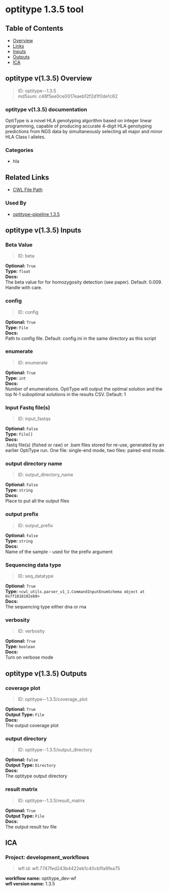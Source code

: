 
optitype 1.3.5 tool
===================

## Table of Contents
  
- [Overview](#optitype-v135-overview)  
- [Links](#related-links)  
- [Inputs](#optitype-v135-inputs)  
- [Outputs](#optitype-v135-outputs)  
- [ICA](#ica)  


## optitype v(1.3.5) Overview



  
> ID: optitype--1.3.5  
> md5sum: c48f5ee0ce0017eaeb12f2d1f0de1c62

### optitype v(1.3.5) documentation
  
OptiType is a novel HLA genotyping algorithm based on integer linear programming,
capable of producing accurate 4-digit HLA genotyping predictions from NGS data by simultaneously
selecting all major and minor HLA Class I alleles.

### Categories
  
- hla  


## Related Links
  
- [CWL File Path](../../../../../../tools/optitype/1.3.5/optitype__1.3.5.cwl)  


### Used By
  
- [optitype-pipeline 1.3.5](../../../workflows/optitype-pipeline/1.3.5/optitype-pipeline__1.3.5.md)  

  


## optitype v(1.3.5) Inputs

### Beta Value



  
> ID: beta
  
**Optional:** `True`  
**Type:** `float`  
**Docs:**  
The beta value for for homozygosity detection (see
paper). Default: 0.009. Handle with care.


### config



  
> ID: config
  
**Optional:** `True`  
**Type:** `File`  
**Docs:**  
Path to config file. Default: config.ini in the same
directory as this script


### enumerate



  
> ID: enumerate
  
**Optional:** `True`  
**Type:** `int`  
**Docs:**  
Number of enumerations. OptiType will output the
optimal solution and the top N-1 suboptimal solutions
in the results CSV. Default: 1


### Input Fastq file(s)



  
> ID: input_fastqs
  
**Optional:** `False`  
**Type:** `File[]`  
**Docs:**  
.fastq file(s) (fished or raw) or .bam files stored
 for re-use, generated by an earlier OptiType run. One
 file: single-end mode, two files: paired-end mode.


### output directory name



  
> ID: output_directory_name
  
**Optional:** `False`  
**Type:** `string`  
**Docs:**  
Place to put all the output files


### output prefix



  
> ID: output_prefix
  
**Optional:** `False`  
**Type:** `string`  
**Docs:**  
Name of the sample - used for the prefix argument


### Sequencing data type



  
> ID: seq_datatype
  
**Optional:** `True`  
**Type:** `<cwl_utils.parser_v1_1.CommandInputEnumSchema object at 0x7f1818102eb0>`  
**Docs:**  
The sequencing type either dna or rna


### verbosity



  
> ID: verbosity
  
**Optional:** `True`  
**Type:** `boolean`  
**Docs:**  
Turn on verbose mode

  


## optitype v(1.3.5) Outputs

### coverage plot



  
> ID: optitype--1.3.5/coverage_plot  

  
**Optional:** `True`  
**Output Type:** `File`  
**Docs:**  
The output coverage plot
  


### output directory



  
> ID: optitype--1.3.5/output_directory  

  
**Optional:** `False`  
**Output Type:** `Directory`  
**Docs:**  
The optitype output directory
  


### result matrix



  
> ID: optitype--1.3.5/result_matrix  

  
**Optional:** `True`  
**Output Type:** `File`  
**Docs:**  
The output result tsv file
  

  


## ICA

### Project: development_workflows


> wfl id: wfl.7747fed243b4422eb1c40cb1fa9fea75  

  
**workflow name:** optitype_dev-wf  
**wfl version name:** 1.3.5  

  

